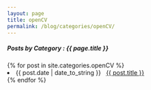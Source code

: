 ```yaml
---
layout: page
title: openCV
permalink: /blog/categories/openCV/
---
```


<h5> Posts by Category : {{ page.title }} </h5>

<div class="card">
{% for post in site.categories.openCV %}
 <li class="category-posts"><span>{{ post.date | date_to_string }}</span> &nbsp; <a href="{{ post.url }}">{{ post.title }}</a></li>
{% endfor %}
</div>
